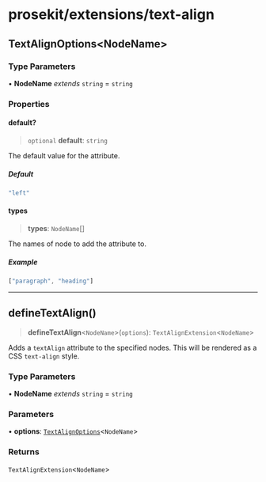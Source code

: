 # prosekit/extensions/text-align

<a id="TextAlignOptionsNodeName" name="TextAlignOptionsNodeName"></a>

## TextAlignOptions\<NodeName\>

### Type Parameters

• **NodeName** *extends* `string` = `string`

### Properties

<a id="default" name="default"></a>

#### default?

> `optional` **default**: `string`

The default value for the attribute.

##### Default

```ts
"left"
```

<a id="types" name="types"></a>

#### types

> **types**: `NodeName`[]

The names of node to add the attribute to.

##### Example

```ts
["paragraph", "heading"]
```

***

<a id="defineTextAlign" name="defineTextAlign"></a>

## defineTextAlign()

> **defineTextAlign**\<`NodeName`\>(`options`): `TextAlignExtension`\<`NodeName`\>

Adds a `textAlign` attribute to the specified nodes. This will be rendered as
a CSS `text-align` style.

### Type Parameters

• **NodeName** *extends* `string` = `string`

### Parameters

• **options**: [`TextAlignOptions`](text-align.md#TextAlignOptionsNodeName)\<`NodeName`\>

### Returns

`TextAlignExtension`\<`NodeName`\>

